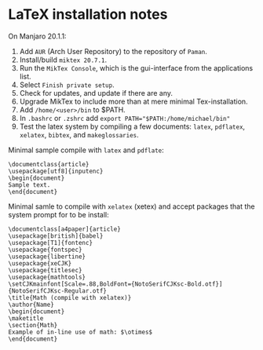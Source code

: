 # LaTeX installation notes

On Manjaro 20.1.1:

1. Add `AUR` (Arch User Repository) to the repository of `Paman`.
2. Install/build `miktex 20.7.1`.
3. Run the `MikTex Console`, which is the gui-interface from the applications list.
4. Select `Finish private setup`.
5. Check for updates, and update if there are any.
6. Upgrade MikTex to include more than at mere minimal Tex-installation.
7. Add `/home/<user>/bin` to $PATH.
8. In `.bashrc` or `.zshrc` add `export PATH="$PATH:/home/michael/bin"`
9. Test the latex system by compiling a few documents: `latex`, `pdflatex`, `xelatex`, `bibtex`, and `makeglossaries`.

Minimal sample compile with `latex` and `pdflate`:

```
\documentclass{article}
\usepackage[utf8]{inputenc}
\begin{document}
Sample text.
\end{document}
```

Minimal samle to compile with `xelatex` (xetex) and accept packages that the system prompt for to be install:

```
\documentclass[a4paper]{article}
\usepackage[british]{babel}
\usepackage[T1]{fontenc}
\usepackage{fontspec}
\usepackage{libertine}
\usepackage{xeCJK}
\usepackage{titlesec}
\usepackage{mathtools}
\setCJKmainfont[Scale=.88,BoldFont={NotoSerifCJKsc-Bold.otf}]{NotoSerifCJKsc-Regular.otf}
\title{Math (compile with xelatex)}
\author{Name}
\begin{document}
\maketitle
\section{Math}
Example of in-line use of math: $\otimes$
\end{document}
```

